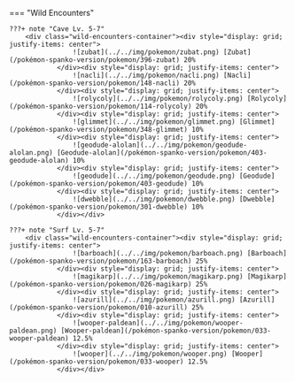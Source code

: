 

=== "Wild Encounters"


	???+ note "Cave Lv. 5-7"
		<div class="wild-encounters-container"><div style="display: grid; justify-items: center">
                    ![zubat](../../img/pokemon/zubat.png) [Zubat](/pokémon-spanko-version/pokemon/396-zubat) 20%
                </div><div style="display: grid; justify-items: center">
                    ![nacli](../../img/pokemon/nacli.png) [Nacli](/pokémon-spanko-version/pokemon/148-nacli) 20%
                </div><div style="display: grid; justify-items: center">
                    ![rolycoly](../../img/pokemon/rolycoly.png) [Rolycoly](/pokémon-spanko-version/pokemon/114-rolycoly) 20%
                </div><div style="display: grid; justify-items: center">
                    ![glimmet](../../img/pokemon/glimmet.png) [Glimmet](/pokémon-spanko-version/pokemon/348-glimmet) 10%
                </div><div style="display: grid; justify-items: center">
                    ![geodude-alolan](../../img/pokemon/geodude-alolan.png) [Geodude-alolan](/pokémon-spanko-version/pokemon/403-geodude-alolan) 10%
                </div><div style="display: grid; justify-items: center">
                    ![geodude](../../img/pokemon/geodude.png) [Geodude](/pokémon-spanko-version/pokemon/403-geodude) 10%
                </div><div style="display: grid; justify-items: center">
                    ![dwebble](../../img/pokemon/dwebble.png) [Dwebble](/pokémon-spanko-version/pokemon/301-dwebble) 10%
                </div></div>

	???+ note "Surf Lv. 5-7"
		<div class="wild-encounters-container"><div style="display: grid; justify-items: center">
                    ![barboach](../../img/pokemon/barboach.png) [Barboach](/pokémon-spanko-version/pokemon/163-barboach) 25%
                </div><div style="display: grid; justify-items: center">
                    ![magikarp](../../img/pokemon/magikarp.png) [Magikarp](/pokémon-spanko-version/pokemon/026-magikarp) 25%
                </div><div style="display: grid; justify-items: center">
                    ![azurill](../../img/pokemon/azurill.png) [Azurill](/pokémon-spanko-version/pokemon/010-azurill) 25%
                </div><div style="display: grid; justify-items: center">
                    ![wooper-paldean](../../img/pokemon/wooper-paldean.png) [Wooper-paldean](/pokémon-spanko-version/pokemon/033-wooper-paldean) 12.5%
                </div><div style="display: grid; justify-items: center">
                    ![wooper](../../img/pokemon/wooper.png) [Wooper](/pokémon-spanko-version/pokemon/033-wooper) 12.5%
                </div></div>



